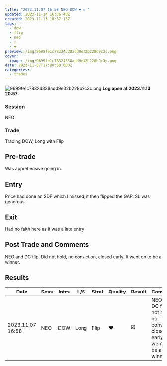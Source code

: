 ```yaml
---
title: "2023.11.07 16:58 NEO DOW ❤️ ☑️ "
updated: 2023-11-14 16:36:40Z
created: 2023-11-13 18:57:13Z
tags:
  - dow
  - flip
  - neo
  - ☑️
  - ❤️
preview: /img/9699fe1c78324338add9e32b228b9c3c.png
cover:
  image: /img/9699fe1c78324338add9e32b228b9c3c.png
date: 2023-11-07T17:00:50.000Z
categories:
  - trades
---
```


![9699fe1c78324338add9e32b228b9c3c.png](../../../_resources/9699fe1c78324338add9e32b228b9c3c.png)
**Log open at 2023.11.13 20:57**
### Session
NEO
### Trade
Trading DOW, Long with Flip
## Pre-trade
Was apprehensive going in.
## Entry
Price had done an SDF which I missed, it then flipped the GAP. SL was generous
## Exit
Had no faith here as it was a late entry
## Post Trade and Comments
NEO and DC flip. Did not hold, no conviction, closed early. It went on to be a winner. 
## Results


| Date | Sess | Intrs | L/S | Strat | Quality | Result | Comments | URL  | R | Risk% |
|--|--|--|--|--|--|--|--|--|--|--|
| 2023.11.07 16:58 | NEO | DOW | Long | Flip |❤️ | ☑️ | NEO and DC flip. Did not hold, no conviction, closed early. It went on to be a winner.  | https://www.mql5.com/en/charts/18493514/us30-cash-m1-ftmo-s-r | 1.60 | 0.5 |